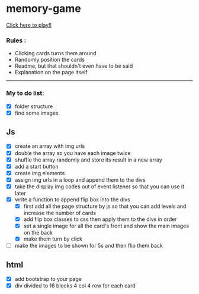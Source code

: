 # memory-game
[Click here to play!!](https://shivamottaghi.github.io/memory-game/)
### Rules :
- Clicking cards turns them around
- Randomly position the cards
- Readme, but that shouldn't even have to be said
- Explanation on the page itself
---
###  My to do list:
- [x] folder structure
- [x] find some images
## Js
- [x] create an array with img urls
- [x] double the array so you have each image twice
- [x] shuffle the array randomly and store its result in a new array
- [x] add a start button
- [x] create img elements
- [x] assign img urls in a loop and append them to the divs
- [x] take the display img codes out of event listener so that you can use it later
- [x] write a function to append flip box into the divs
  - [x] first add all the page structure by js so that you can add levels and increase the number of cards
  - [x] add flip box classes to css then apply them to the divs in order
  - [x] set a single image for all the card's front and show the main images on the back
  - [x] make them turn by click
- [ ] make the images to be shown for 5s and then flip them back
## html
- [x] add bootstrap to your page
- [x] div divided to 16 blocks 4 col 4 row for each card 